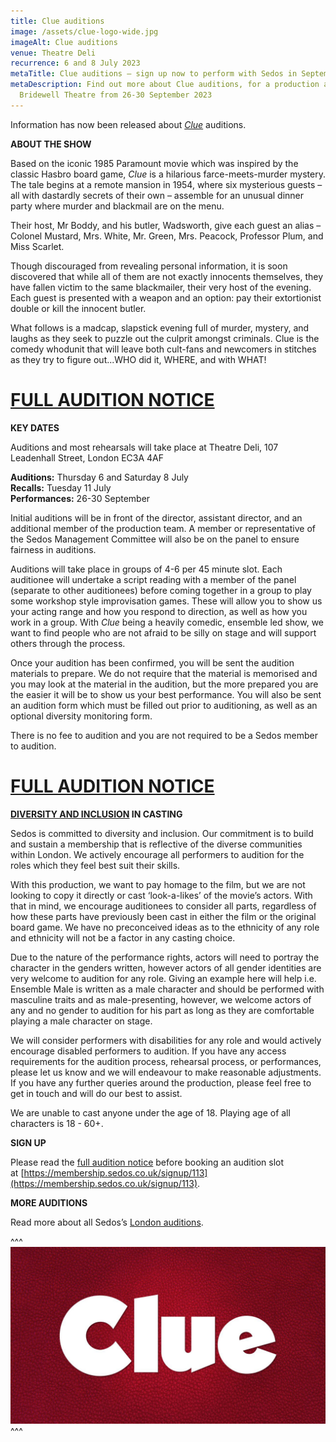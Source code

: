 ```yaml
---
title: Clue auditions
image: /assets/clue-logo-wide.jpg
imageAlt: Clue auditions
venue: Theatre Deli
recurrence: 6 and 8 July 2023
metaTitle: Clue auditions – sign up now to perform with Sedos in September 2023
metaDescription: Find out more about Clue auditions, for a production at the
  Bridewell Theatre from 26-30 September 2023
---
```

Information has now been released about *[Clue](https://www.sedos.co.uk/shows/2023-clue)* auditions.

**ABOUT THE SHOW**

Based on the iconic 1985 Paramount movie which was inspired by the classic Hasbro board game, *Clue* is a hilarious farce-meets-murder mystery. The tale begins at a remote mansion in 1954, where six mysterious guests – all with dastardly secrets of their own – assemble for an unusual dinner party where
murder and blackmail are on the menu. 

Their host, Mr Boddy, and his butler, Wadsworth, give each guest an alias – Colonel Mustard, Mrs. White, Mr. Green, Mrs. Peacock, Professor Plum, and Miss Scarlet.

Though discouraged from revealing personal information, it is soon discovered that while all of them are not exactly innocents themselves, they have fallen victim to the same blackmailer, their very host of the evening. Each guest is presented with a weapon and an option: pay their extortionist double or kill the
innocent butler. 

What follows is a madcap, slapstick evening full of murder, mystery, and laughs as they seek to puzzle out the culprit amongst criminals. Clue is the comedy whodunit that will leave both cult-fans and newcomers in stitches as they try to figure out...WHO did it, WHERE, and with WHAT!

# [FULL AUDITION NOTICE](https://sedos.co.uk/clue/​notice)

**KEY DATES**

Auditions and most rehearsals will take place at Theatre Deli, 107 Leadenhall Street, London EC3A 4AF

**Auditions:** Thursday 6 and Saturday 8 July\
**Recalls:** Tuesday 11 July\
**Performances:** 26-30 September

Initial auditions will be in front of the director, assistant director, and an additional member of the production team. A member or representative of the Sedos Management Committee will also be on the panel to ensure fairness in auditions.

Auditions will take place in groups of 4-6 per 45 minute slot. Each auditionee will undertake a script reading with a member of the panel (separate to other auditionees) before coming together in a group to play some workshop style improvisation games. These will allow you to show us your acting range and how you respond to direction, as well as how you work in a group. With *Clue* being a heavily comedic, ensemble led show, we want to find people who are not afraid to be silly on stage and will support others through the process.

Once your audition has been confirmed, you will be sent the audition materials to prepare. We do not require that the material is memorised and you may look at the material in the audition, but the more prepared you are the easier it will be to show us your best performance. You will also be sent an audition form which must be filled out prior to auditioning, as well as an optional diversity monitoring form.

There is no fee to audition and you are not required to be a Sedos member to audition.

# [FULL AUDITION NOTICE](https://sedos.co.uk/clue/​notice)

**[DIVERSITY AND INCLUSION](https://www.sedos.co.uk/about/diversity-and-inclusion) IN CASTING**

Sedos is committed to diversity and inclusion. Our commitment is to build and sustain a membership that is reflective of the diverse communities within London. We actively encourage all performers to audition for the roles which they feel best suit their skills.

With this production, we want to pay homage to the film, but we are not looking to copy it directly or cast ‘look-a-likes’ of the movie’s actors. With that in mind, we encourage auditionees to consider all parts, regardless of how these parts have previously been cast in either the film or the original board game. We have no preconceived ideas as to the ethnicity of any role and ethnicity will not be a factor in any casting choice.

Due to the nature of the performance rights, actors will need to portray the character in the genders written, however actors of all gender identities are very welcome to audition for any role. Giving an example here will help i.e. Ensemble Male is written as a male character and should be performed with masculine traits and as male-presenting, however, we welcome actors of any and no gender to audition for his part as long as they are comfortable playing a male character on stage.

We will consider performers with disabilities for any role and would actively encourage disabled performers to audition. If you have any access requirements for the audition process, rehearsal process, or performances, please let us know and we will endeavour to make reasonable adjustments. If you have any further queries around the production, please feel free to get in touch and will do our best to assist.

We are unable to cast anyone under the age of 18. Playing age of all characters is 18 - 60+.

**[](https://www.sedos.co.uk/about/diversity-and-inclusion)SIGN UP**

Please read the [full audition notice](https://sedos.co.uk/clue/​notice) before booking an audition slot at [https://membership.sedos.​co.uk/signup/113](https://membership.sedos.co.uk/signup/113).

**MORE AUDITIONS**

Read more about all Sedos’s [London auditions](https://www.sedos.co.uk/get-involved).

^^^
![Clue auditions](/assets/clue-logo-wide.jpg)
^^^